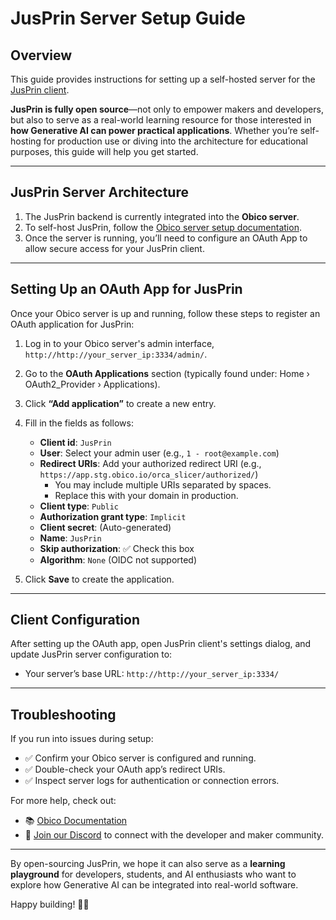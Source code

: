 # JusPrin Server Setup Guide

## Overview

This guide provides instructions for setting up a self-hosted server for the [JusPrin client](https://github.com/TheSpaghettiDetective/JusPrin).

**JusPrin is fully open source**—not only to empower makers and developers, but also to serve as a real-world learning resource for those interested in **how Generative AI can power practical applications**. Whether you’re self-hosting for production use or diving into the architecture for educational purposes, this guide will help you get started.

---

## JusPrin Server Architecture

1. The JusPrin backend is currently integrated into the **Obico server**.
2. To self-host JusPrin, follow the [Obico server setup documentation](https://www.obico.io/docs/server-guides/).
3. Once the server is running, you’ll need to configure an OAuth App to allow secure access for your JusPrin client.

---

## Setting Up an OAuth App for JusPrin

Once your Obico server is up and running, follow these steps to register an OAuth application for JusPrin:

1. Log in to your Obico server's admin interface, `http://http://your_server_ip:3334/admin/`.
2. Go to the **OAuth Applications** section (typically found under: Home › OAuth2_Provider › Applications).
3. Click **“Add application”** to create a new entry.
4. Fill in the fields as follows:

   - **Client id**: `JusPrin`
   - **User**: Select your admin user (e.g., `1 - root@example.com`)
   - **Redirect URIs**: Add your authorized redirect URI (e.g., `https://app.stg.obico.io/orca_slicer/authorized/`)
     - You may include multiple URIs separated by spaces.
     - Replace this with your domain in production.
   - **Client type**: `Public`
   - **Authorization grant type**: `Implicit`
   - **Client secret**: (Auto-generated)
   - **Name**: `JusPrin`
   - **Skip authorization**: ✅ Check this box
   - **Algorithm**: `None` (OIDC not supported)

5. Click **Save** to create the application.

---

## Client Configuration

After setting up the OAuth app, open JusPrin client's settings dialog, and update JusPrin server configuration to:

- Your server’s base URL: `http://http://your_server_ip:3334/`

---

## Troubleshooting

If you run into issues during setup:

- ✅ Confirm your Obico server is configured and running.
- ✅ Double-check your OAuth app’s redirect URIs.
- ✅ Inspect server logs for authentication or connection errors.

For more help, check out:

- 📚 [Obico Documentation](https://www.obico.io/docs/)
- 💬 [Join our Discord](https://discord.gg/Tx67dHNYH3) to connect with the developer and maker community.

---

By open-sourcing JusPrin, we hope it can also serve as a **learning playground** for developers, students, and AI enthusiasts who want to explore how Generative AI can be integrated into real-world software.

Happy building! 🧠🔧
